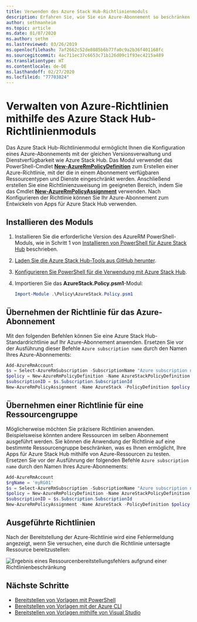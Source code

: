 ```yaml
---
title: Verwenden des Azure Stack Hub-Richtlinienmoduls
description: Erfahren Sie, wie Sie ein Azure-Abonnement so beschränken, dass es sich wie ein Azure Stack Hub-Abonnement verhält.
author: sethmanheim
ms.topic: article
ms.date: 01/07/2020
ms.author: sethm
ms.lastreviewed: 03/26/2019
ms.openlocfilehash: 7af2662c52de8085b6b77fa0c9a2b36f401168fc
ms.sourcegitcommit: 4ac711ec37c6653c71b126d09c1f93ec4215a489
ms.translationtype: HT
ms.contentlocale: de-DE
ms.lasthandoff: 02/27/2020
ms.locfileid: "77703824"
---
```

# <a name="manage-azure-policy-using-the-azure-stack-hub-policy-module"></a>Verwalten von Azure-Richtlinien mithilfe des Azure Stack Hub-Richtlinienmoduls

Das Azure Stack Hub-Richtlinienmodul ermöglicht Ihnen die Konfiguration eines Azure-Abonnements mit der gleichen Versionsverwaltung und Dienstverfügbarkeit wie Azure Stack Hub. Das Modul verwendet das PowerShell-Cmdlet [**New-AzureRmPolicyDefinition**](/powershell/module/azurerm.resources/new-azurermpolicydefinition) zum Erstellen einer Azure-Richtlinie, mit der die in einem Abonnement verfügbaren Ressourcentypen und Dienste eingeschränkt werden. Anschließend erstellen Sie eine Richtlinienzuweisung im geeigneten Bereich, indem Sie das Cmdlet [**New-AzureRmPolicyAssignment**](/powershell/module/azurerm.resources/new-azurermpolicyassignment) verwenden. Nach Konfigurieren der Richtlinie können Sie Ihr Azure-Abonnement zum Entwickeln von Apps für Azure Stack Hub verwenden.

## <a name="install-the-module"></a>Installieren des Moduls

1. Installieren Sie die erforderliche Version des AzureRM PowerShell-Moduls, wie in Schritt 1 von [Installieren von PowerShell für Azure Stack Hub](../operator/azure-stack-powershell-install.md) beschrieben.
2. [Laden Sie die Azure Stack Hub-Tools aus GitHub herunter](../operator/azure-stack-powershell-download.md).
3. [Konfigurieren Sie PowerShell für die Verwendung mit Azure Stack Hub](azure-stack-powershell-configure-user.md).
4. Importieren Sie das **AzureStack.Policy.psm1**-Modul:

   ```powershell
   Import-Module .\Policy\AzureStack.Policy.psm1
   ```

## <a name="apply-policy-to-azure-subscription"></a>Übernehmen der Richtlinie für das Azure-Abonnement

Mit den folgenden Befehlen können Sie eine Azure Stack Hub-Standardrichtlinie auf Ihr Azure-Abonnement anwenden. Ersetzen Sie vor der Ausführung dieser Befehle `Azure subscription name` durch den Namen Ihres Azure-Abonnements:

```powershell
Add-AzureRmAccount
$s = Select-AzureRmSubscription -SubscriptionName "Azure subscription name"
$policy = New-AzureRmPolicyDefinition -Name AzureStackPolicyDefinition -Policy (Get-AzsPolicy)
$subscriptionID = $s.Subscription.SubscriptionId
New-AzureRmPolicyAssignment -Name AzureStack -PolicyDefinition $policy -Scope /subscriptions/$subscriptionID
```

## <a name="apply-policy-to-a-resource-group"></a>Übernehmen einer Richtlinie für eine Ressourcengruppe

Möglicherweise möchten Sie präzisere Richtlinien anwenden. Beispielsweise könnten andere Ressourcen im selben Abonnement ausgeführt werden. Sie können die Anwendung der Richtlinie auf eine bestimmte Ressourcengruppe beschränken, was es Ihnen ermöglicht, Ihre Apps für Azure Stack Hub mithilfe von Azure-Ressourcen zu testen. Ersetzen Sie vor der Ausführung der folgenden Befehle `Azure subscription name` durch den Namen Ihres Azure-Abonnements:

```powershell
Add-AzureRmAccount
$rgName = 'myRG01'
$s = Select-AzureRmSubscription -SubscriptionName "Azure subscription name"
$policy = New-AzureRmPolicyDefinition -Name AzureStackPolicyDefinition -Policy (Get-AzsPolicy)
$subscriptionID = $s.Subscription.SubscriptionId
New-AzureRmPolicyAssignment -Name AzureStack -PolicyDefinition $policy -Scope /subscriptions/$subscriptionID/resourceGroups/$rgName
```

## <a name="policy-in-action"></a>Ausgeführte Richtlinien

Nach der Bereitstellung der Azure-Richtlinie wird eine Fehlermeldung angezeigt, wenn Sie versuchen, eine durch die Richtlinie untersagte Ressource bereitzustellen:

![Ergebnis eines Ressourcenbereitstellungsfehlers aufgrund einer Richtlinienbeschränkung](./media/azure-stack-policy-module/image1.png)

## <a name="next-steps"></a>Nächste Schritte

* [Bereitstellen von Vorlagen mit PowerShell](azure-stack-deploy-template-powershell.md)
* [Bereitstellen von Vorlagen mit der Azure CLI](azure-stack-deploy-template-command-line.md)
* [Bereitstellen von Vorlagen mithilfe von Visual Studio](azure-stack-deploy-template-visual-studio.md)
